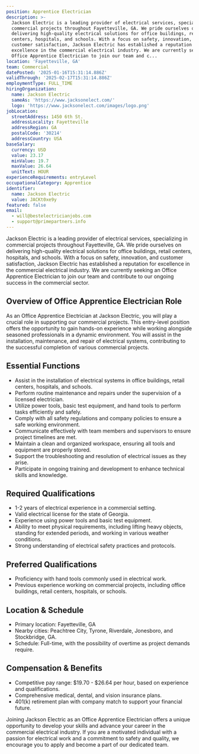 ```yaml
---
position: Apprentice Electrician
description: >-
  Jackson Electric is a leading provider of electrical services, specializing in
  commercial projects throughout Fayetteville, GA. We pride ourselves on
  delivering high-quality electrical solutions for office buildings, retail
  centers, hospitals, and schools. With a focus on safety, innovation, and
  customer satisfaction, Jackson Electric has established a reputation for
  excellence in the commercial electrical industry. We are currently seeking an
  Office Apprentice Electrician to join our team and c...
location: 'Fayetteville, GA'
team: Commercial
datePosted: '2025-01-16T15:31:14.886Z'
validThrough: '2025-02-17T15:31:14.886Z'
employmentType: FULL_TIME
hiringOrganization:
  name: Jackson Electric
  sameAs: 'https://www.jacksonelect.com/'
  logo: 'https://www.jacksonelect.com/images/logo.png'
jobLocation:
  streetAddress: 1450 6th St.
  addressLocality: Fayetteville
  addressRegion: GA
  postalCode: '30214'
  addressCountry: USA
baseSalary:
  currency: USD
  value: 23.17
  minValue: 19.7
  maxValue: 26.64
  unitText: HOUR
experienceRequirements: entryLevel
occupationalCategory: Apprentice
identifier:
  name: Jackson Electric
  value: JACKt0xe9y
featured: false
email:
  - will@bestelectricianjobs.com
  - support@primepartners.info
---
```




Jackson Electric is a leading provider of electrical services, specializing in commercial projects throughout Fayetteville, GA. We pride ourselves on delivering high-quality electrical solutions for office buildings, retail centers, hospitals, and schools. With a focus on safety, innovation, and customer satisfaction, Jackson Electric has established a reputation for excellence in the commercial electrical industry. We are currently seeking an Office Apprentice Electrician to join our team and contribute to our ongoing success in the commercial sector.

## Overview of Office Apprentice Electrician Role

As an Office Apprentice Electrician at Jackson Electric, you will play a crucial role in supporting our commercial projects. This entry-level position offers the opportunity to gain hands-on experience while working alongside seasoned professionals in a dynamic environment. You will assist in the installation, maintenance, and repair of electrical systems, contributing to the successful completion of various commercial projects.

## Essential Functions

- Assist in the installation of electrical systems in office buildings, retail centers, hospitals, and schools.
- Perform routine maintenance and repairs under the supervision of a licensed electrician.
- Utilize power tools, basic test equipment, and hand tools to perform tasks efficiently and safely.
- Comply with all safety regulations and company policies to ensure a safe working environment.
- Communicate effectively with team members and supervisors to ensure project timelines are met.
- Maintain a clean and organized workspace, ensuring all tools and equipment are properly stored.
- Support the troubleshooting and resolution of electrical issues as they arise.
- Participate in ongoing training and development to enhance technical skills and knowledge.

## Required Qualifications

- 1-2 years of electrical experience in a commercial setting.
- Valid electrical license for the state of Georgia.
- Experience using power tools and basic test equipment.
- Ability to meet physical requirements, including lifting heavy objects, standing for extended periods, and working in various weather conditions.
- Strong understanding of electrical safety practices and protocols.

## Preferred Qualifications

- Proficiency with hand tools commonly used in electrical work.
- Previous experience working on commercial projects, including office buildings, retail centers, hospitals, or schools.

## Location & Schedule

- Primary location: Fayetteville, GA
- Nearby cities: Peachtree City, Tyrone, Riverdale, Jonesboro, and Stockbridge, GA.
- Schedule: Full-time, with the possibility of overtime as project demands require.

## Compensation & Benefits

- Competitive pay range: $19.70 - $26.64 per hour, based on experience and qualifications.
- Comprehensive medical, dental, and vision insurance plans.
- 401(k) retirement plan with company match to support your financial future.

Joining Jackson Electric as an Office Apprentice Electrician offers a unique opportunity to develop your skills and advance your career in the commercial electrical industry. If you are a motivated individual with a passion for electrical work and a commitment to safety and quality, we encourage you to apply and become a part of our dedicated team.
